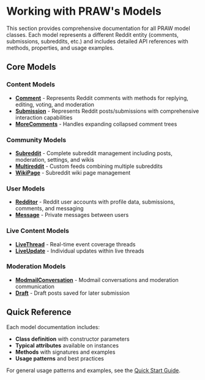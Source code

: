 # Working with PRAW's Models

This section provides comprehensive documentation for all PRAW model classes. Each model represents a different Reddit entity (comments, submissions, subreddits, etc.) and includes detailed API references with methods, properties, and usage examples.

## Core Models

### Content Models
- **[Comment](models/comment.md)** - Represents Reddit comments with methods for replying, editing, voting, and moderation
- **[Submission](models/submission.md)** - Represents Reddit posts/submissions with comprehensive interaction capabilities
- **[MoreComments](models/more-comments.md)** - Handles expanding collapsed comment trees

### Community Models
- **[Subreddit](models/subreddit.md)** - Complete subreddit management including posts, moderation, settings, and wikis
- **[Multireddit](models/multireddit.md)** - Custom feeds combining multiple subreddits
- **[WikiPage](models/wikipage.md)** - Subreddit wiki page management

### User Models
- **[Redditor](models/redditor.md)** - Reddit user accounts with profile data, submissions, comments, and messaging
- **[Message](models/message.md)** - Private messages between users

### Live Content Models
- **[LiveThread](models/livethread.md)** - Real-time event coverage threads
- **[LiveUpdate](models/liveupdate.md)** - Individual updates within live threads

### Moderation Models
- **[ModmailConversation](models/modmailconversation.md)** - Modmail conversations and moderation communication
- **[Draft](models/draft.md)** - Draft posts saved for later submission

## Quick Reference

Each model documentation includes:
- **Class definition** with constructor parameters
- **Typical attributes** available on instances
- **Methods** with signatures and examples
- **Usage patterns** and best practices

For general usage patterns and examples, see the [Quick Start Guide](../getting-started/quick-start.md).